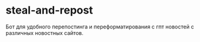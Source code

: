 # steal-and-repost
Бот для удобного перепостинга и переформатирования с гпт новостей с различных новостных сайтов. 
